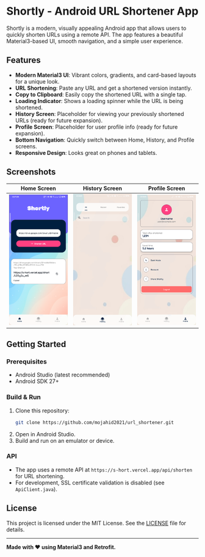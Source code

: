 # Shortly - Android URL Shortener App

Shortly is a modern, visually appealing Android app that allows users to quickly shorten URLs using a remote API. The app features a beautiful Material3-based UI, smooth navigation, and a simple user experience.

## Features

- **Modern Material3 UI**: Vibrant colors, gradients, and card-based layouts for a unique look.
- **URL Shortening**: Paste any URL and get a shortened version instantly.
- **Copy to Clipboard**: Easily copy the shortened URL with a single tap.
- **Loading Indicator**: Shows a loading spinner while the URL is being shortened.
- **History Screen**: Placeholder for viewing your previously shortened URLs (ready for future expansion).
- **Profile Screen**: Placeholder for user profile info (ready for future expansion).
- **Bottom Navigation**: Quickly switch between Home, History, and Profile screens.
- **Responsive Design**: Looks great on phones and tablets.

## Screenshots

| Home Screen | History Screen | Profile Screen |
|:-----------:|:-------------:|:--------------:|
| ![Home](screenshots/home.png) | ![History](screenshots/history.png) | ![Profile](screenshots/profile.png) |

## Getting Started

### Prerequisites
- Android Studio (latest recommended)
- Android SDK 27+

### Build & Run
1. Clone this repository:
   ```bash
   git clone https://github.com/mojahid2021/url_shortener.git
   ```
2. Open in Android Studio.
3. Build and run on an emulator or device.

### API
- The app uses a remote API at `https://s-hort.vercel.app/api/shorten` for URL shortening.
- For development, SSL certificate validation is disabled (see `ApiClient.java`).


## License

This project is licensed under the MIT License. See the [LICENSE](LICENSE) file for details.

---

**Made with ❤️ using Material3 and Retrofit.**

